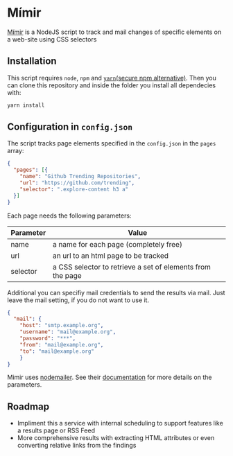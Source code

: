 # Mímir
[Mímir](https://en.wikipedia.org/wiki/M%C3%ADmir) is a NodeJS script to track and mail changes of specific elements on a web-site using CSS selectors

## Installation

This script requires `node`, `npm` and [`yarn`(secure npm alternative)](https://yarnpkg.com/). Then you can clone this repository and inside the folder you install all dependecies with:

```bash
yarn install
```

## Configuration in `config.json`

The script tracks page elements specified in the `config.json` in the `pages` array:
```JSON
{
  "pages": [{
    "name": "Github Trending Repositories",
    "url": "https://github.com/trending",
    "selector": ".explore-content h3 a"
  }]
}
```
Each page needs the following parameters:

Parameter | Value
----------|------
name      | a name for each page (completely free)
url       | an url to an html page to be tracked
selector  | a CSS selector to retrieve a set of elements from the page

Additional you can specifiy mail credentials to send the results via mail. Just leave the mail setting, if you do not want to use it.


```JSON
{
  "mail": {
    "host": "smtp.example.org",
    "username": "mail@example.org",
    "password": "***",
    "from": "mail@example.org",
    "to": "mail@example.org"
	}
}
```
Mimir uses [nodemailer](https://github.com/nodemailer/nodemailer). See their [documentation](https://community.nodemailer.com/) for more details on the parameters.

## Roadmap

* Impliment this a service with internal scheduling to support features like a results page or RSS Feed
* More comprehensive results with extracting HTML attributes or even converting relative links from the findings
